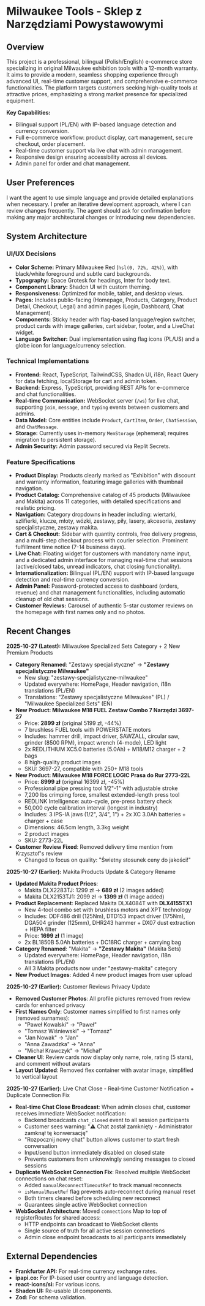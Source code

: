 # Milwaukee Tools - Sklep z Narzędziami Powystawowymi

## Overview
This project is a professional, bilingual (Polish/English) e-commerce store specializing in original Milwaukee exhibition tools with a 12-month warranty. It aims to provide a modern, seamless shopping experience through advanced UI, real-time customer support, and comprehensive e-commerce functionalities. The platform targets customers seeking high-quality tools at attractive prices, emphasizing a strong market presence for specialized equipment.

**Key Capabilities:**
- Bilingual support (PL/EN) with IP-based language detection and currency conversion.
- Full e-commerce workflow: product display, cart management, secure checkout, order placement.
- Real-time customer support via live chat with admin management.
- Responsive design ensuring accessibility across all devices.
- Admin panel for order and chat management.

## User Preferences
I want the agent to use simple language and provide detailed explanations when necessary. I prefer an iterative development approach, where I can review changes frequently. The agent should ask for confirmation before making any major architectural changes or introducing new dependencies.

## System Architecture

### UI/UX Decisions
- **Color Scheme:** Primary Milwaukee Red (`hsl(0, 72%, 42%)`), with black/white foreground and subtle card backgrounds.
- **Typography:** Space Grotesk for headings, Inter for body text.
- **Component Library:** Shadcn UI with custom theming.
- **Responsiveness:** Optimized for mobile, tablet, and desktop views.
- **Pages:** Includes public-facing (Homepage, Products, Category, Product Detail, Checkout, Legal) and admin pages (Login, Dashboard, Chat Management).
- **Components:** Sticky header with flag-based language/region switcher, product cards with image galleries, cart sidebar, footer, and a LiveChat widget.
- **Language Switcher:** Dual implementation using flag icons (PL/US) and a globe icon for language/currency selection.

### Technical Implementations
- **Frontend:** React, TypeScript, TailwindCSS, Shadcn UI, i18n, React Query for data fetching, localStorage for cart and admin token.
- **Backend:** Express, TypeScript, providing REST APIs for e-commerce and chat functionalities.
- **Real-time Communication:** WebSocket server (`/ws`) for live chat, supporting `join`, `message`, and `typing` events between customers and admins.
- **Data Model:** Core entities include `Product`, `CartItem`, `Order`, `ChatSession`, and `ChatMessage`.
- **Storage:** Currently uses in-memory `MemStorage` (ephemeral; requires migration to persistent storage).
- **Admin Security:** Admin password secured via Replit Secrets.

### Feature Specifications
- **Product Display:** Products clearly marked as "Exhibition" with discount and warranty information, featuring image galleries with thumbnail navigation.
- **Product Catalog:** Comprehensive catalog of 45 products (Milwaukee and Makita) across 11 categories, with detailed specifications and realistic pricing.
- **Navigation:** Category dropdowns in header including: wiertarki, szlifierki, klucze, młoty, wózki, zestawy, piły, lasery, akcesoria, zestawy specjalistyczne, zestawy makita.
- **Cart & Checkout:** Sidebar with quantity controls, free delivery progress, and a multi-step checkout process with courier selection. Prominent fulfillment time notice (7-14 business days).
- **Live Chat:** Floating widget for customers with mandatory name input, and a dedicated admin interface for managing real-time chat sessions (active/closed tabs, unread indicators, chat closing functionality).
- **Internationalization:** Bilingual (PL/EN) support with IP-based language detection and real-time currency conversion.
- **Admin Panel:** Password-protected access to dashboard (orders, revenue) and chat management functionalities, including automatic cleanup of old chat sessions.
- **Customer Reviews:** Carousel of authentic 5-star customer reviews on the homepage with first names only and no photos.

## Recent Changes

**2025-10-27 (Latest):** Milwaukee Specialized Sets Category + 2 New Premium Products
- **Category Renamed**: "Zestawy specjalistyczne" → **"Zestawy specjalistyczne Milwaukee"**
  - New slug: "zestawy-specjalistyczne-milwaukee"
  - Updated everywhere: HomePage, Header navigation, i18n translations (PL/EN)
  - Translations: "Zestawy specjalistyczne Milwaukee" (PL) / "Milwaukee Specialized Sets" (EN)
- **New Product: Milwaukee M18 FUEL Zestaw Combo 7 Narzędzi 3697-27**
  - Price: **2899 zł** (original 5199 zł, -44%)
  - 7 brushless FUEL tools with POWERSTATE motors
  - Includes: hammer drill, impact driver, SAWZALL, circular saw, grinder (8500 RPM), impact wrench (4-mode), LED light
  - 2x REDLITHIUM XC5.0 batteries (5.0Ah) + M18/M12 charger + 2 bags
  - 8 high-quality product images
  - SKU: 3697-27, compatible with 250+ M18 tools
- **New Product: Milwaukee M18 FORCE LOGIC Prasa do Rur 2773-22L**
  - Price: **8999 zł** (original 16399 zł, -45%)
  - Professional pipe pressing tool 1/2"-1" with adjustable stroke
  - 7,200 lbs crimping force, smallest extended-length press tool
  - REDLINK Intelligence: auto-cycle, pre-press battery check
  - 50,000 cycle calibration interval (longest in industry)
  - Includes: 3 IPS-IA jaws (1/2", 3/4", 1") + 2x XC 3.0Ah batteries + charger + case
  - Dimensions: 46.5cm length, 3.3kg weight
  - 2 product images
  - SKU: 2773-22L
- **Customer Review Fixed**: Removed delivery time mention from Krzysztof's review
  - Changed to focus on quality: "Świetny stosunek ceny do jakości!"

**2025-10-27 (Earlier):** Makita Products Update & Category Rename
- **Updated Makita Product Prices**:
  - Makita DLX2283TJ: 1299 zł → **689 zł** (2 images added)
  - Makita DLX2153TJ1: 2099 zł → **1399 zł** (1 image added)
- **Product Replacement**: Replaced Makita DLX4084T with **DLX4155TX1**
  - New 4-tool combo set with brushless motors and XPT technology
  - Includes: DDF486 drill (125Nm), DTD153 impact driver (175Nm), DGA504 grinder (125mm), DHR243 hammer + DX07 dust extraction + HEPA filter
  - Price: **1699 zł** (1 image)
  - 2x BL1850B 5.0Ah batteries + DC18RC charger + carrying bag
- **Category Renamed**: "Makita" → **"Zestawy Makita"** (Makita Sets)
  - Updated everywhere: HomePage, Header navigation, i18n translations (PL/EN)
  - All 3 Makita products now under "zestawy-makita" category
- **New Product Images**: Added 4 new product images from user upload

**2025-10-27 (Earlier):** Customer Reviews Privacy Update
- **Removed Customer Photos**: All profile pictures removed from review cards for enhanced privacy
- **First Names Only**: Customer names simplified to first names only (removed surnames):
  - "Paweł Kowalski" → "Paweł"
  - "Tomasz Wiśniewski" → "Tomasz"
  - "Jan Nowak" → "Jan"
  - "Anna Zawadzka" → "Anna"
  - "Michał Krawczyk" → "Michał"
- **Cleaner UI**: Review cards now display only name, role, rating (5 stars), and comment without avatars
- **Layout Updated**: Removed flex container with avatar image, simplified to vertical layout

**2025-10-27 (Earlier):** Live Chat Close - Real-time Customer Notification + Duplicate Connection Fix
- **Real-time Chat Close Broadcast**: When admin closes chat, customer receives immediate WebSocket notification:
  - Backend broadcasts `chat_closed` event to all session participants
  - Customer sees warning: "⚠️ Chat został zamknięty - Administrator zamknął tę konwersację"
  - "Rozpocznij nowy chat" button allows customer to start fresh conversation
  - Input/send button immediately disabled on closed state
  - Prevents customers from unknowingly sending messages to closed sessions
- **Duplicate WebSocket Connection Fix**: Resolved multiple WebSocket connections on chat reset:
  - Added `manualReconnectTimeoutRef` to track manual reconnects
  - `isManualResetRef` flag prevents auto-reconnect during manual reset
  - Both timers cleared before scheduling new reconnect
  - Guarantees single active WebSocket connection
- **WebSocket Architecture**: Moved `connections` Map to top of registerRoutes for shared access:
  - HTTP endpoints can broadcast to WebSocket clients
  - Single source of truth for all active session connections
  - Admin close endpoint broadcasts to all participants immediately

## External Dependencies
- **Frankfurter API:** For real-time currency exchange rates.
- **ipapi.co:** For IP-based user country and language detection.
- **react-icons/si:** For various icons.
- **Shadcn UI:** Re-usable UI components.
- **Zod:** For schema validation.